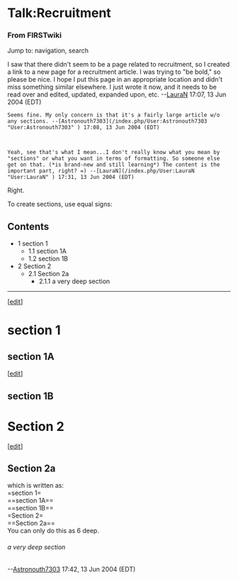 # Talk:Recruitment

### From FIRSTwiki

Jump to: navigation, search

I saw that there didn't seem to be a page related to recruitment, so I created
a link to a new page for a recruitment article. I was trying to "be bold," so
please be nice. I hope I put this page in an appropriate location and didn't
miss something similar elsewhere. I just wrote it now, and it needs to be read
over and edited, updated, expanded upon, etc.
--[LauraN](/index.php/User:LauraN "User:LauraN" ) 17:07, 13 Jun 2004 (EDT)

    Seems fine. My only concern is that it's a fairly large article w/o any sections. --[Astronouth7303](/index.php/User:Astronouth7303 "User:Astronouth7303" ) 17:08, 13 Jun 2004 (EDT) 

    

    Yeah, see that's what I mean...I don't really know what you mean by "sections" or what you want in terms of formatting. So someone else get on that. (*is brand-new and still learning*) The content is the important part, right? =) --[LauraN](/index.php/User:LauraN "User:LauraN" ) 17:31, 13 Jun 2004 (EDT) 

Right.

To create sections, use equal signs:

## Contents

  * 1 section 1
    * 1.1 section 1A
    * 1.2 section 1B
  * 2 Section 2
    * 2.1 Section 2a
      * 2.1.1 a very deep section  
---  
  
[[edit](/index.php?title=Talk:Recruitment&action=edit&section=1 "Edit section:
section 1" )]

# section 1


## section 1A

[[edit](/index.php?title=Talk:Recruitment&action=edit&section=3 "Edit section:
section 1B" )]

## section 1B


# Section 2

[[edit](/index.php?title=Talk:Recruitment&action=edit&section=5 "Edit section:
Section 2a" )]

## Section 2a

which is written as:  
=section 1=  
==section 1A==  
==section 1B==  
=Section 2=  
==Section 2a==  
You can only do this as 6 deep.


###### a very deep section

\--[Astronouth7303](/index.php/User:Astronouth7303 "User:Astronouth7303" )
17:42, 13 Jun 2004 (EDT)

